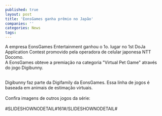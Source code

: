 ```yaml
---
published: true
layout: post
title: 'EonsGames ganha prêmio no Japão'
companies: ''
categories: News
tags: 
---
```

A empresa EonsGames Entertainment ganhou o 1o. lugar no 1st DoJa Application Contest promovido pela operadora  de celular japonesa NTT Docomo.<br />A EonsGames obteve a premia&ccedil;&atilde;o na categoria &quot;Virtual Pet Game&quot; atrav&eacute;s do jogo Digibunny.<span style="font-style: italic;"><br /></span><br />

Digibunny faz parte da Digifamily da EonsGames. Essa linha de jogos &eacute; baseada em animais de estima&ccedil;&atilde;o virtuais. <br /><br />Confira imagens de outros jogos da s&eacute;rie:<br /><br />#SLIDESHOWNODETAIL#161#/SLIDESHOWNODETAIL#<br /> 


